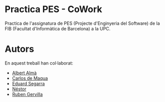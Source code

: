 Practica PES - CoWork
=====================

Practica de l'assignatura de PES (Projecte d'Enginyeria del Software) de la FIB (Facultat d'Informàtica de Barcelona) a la UPC.

Autors
======
En aquest treball han col·laborat:
- [Albert Almà](https://github.com/)
- [Carlos de Maqua](https://github.com/)
- [Eduard Segarra](https://github.com/x)
- [Néstor](https://github.com/nmaletm)
- [Ruben Gervilla](https://github.com/)
